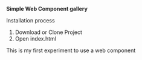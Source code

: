 **Simple Web Component gallery**

Installation process

1. Download or Clone Project
2. Open index.html

This is my first experiment to use a web component
